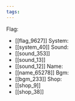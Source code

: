 ```yaml
---
tags:
---
```

Flag:
- [[flag_9627]]
System:
- [[system_40]]
Sound:
- [[sound_353]]
- [[sound_13]]
- [[sound_12]]
Name:
- [[name_65278]]
Bgm:
- [[bgm_233]]
Shop:
- [[shop_9]]
- [[shop_38]]
